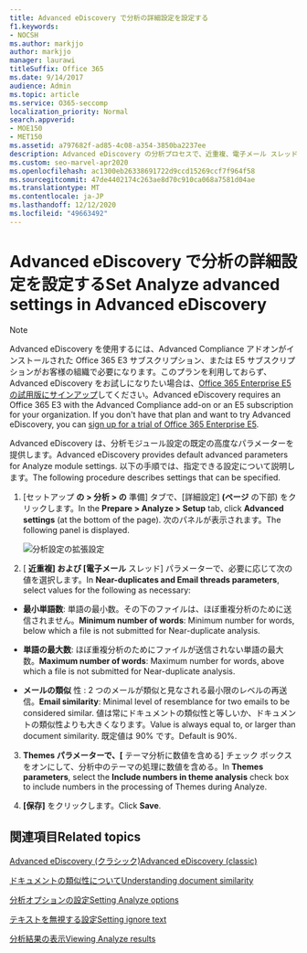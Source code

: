 ```yaml
---
title: Advanced eDiscovery で分析の詳細設定を設定する
f1.keywords:
- NOCSH
ms.author: markjjo
author: markjjo
manager: laurawi
titleSuffix: Office 365
ms.date: 9/14/2017
audience: Admin
ms.topic: article
ms.service: O365-seccomp
localization_priority: Normal
search.appverid:
- MOE150
- MET150
ms.assetid: a797682f-ad85-4c08-a354-3850ba2237ee
description: Advanced eDiscovery の分析プロセスで、近重複、電子メール スレッド、テーマなどの高度な設定を構成する方法について説明します。
ms.custom: seo-marvel-apr2020
ms.openlocfilehash: ac1300eb26338691722d9ccd15269ccf7f964f58
ms.sourcegitcommit: 47de4402174c263ae8d70c910ca068a7581d04ae
ms.translationtype: MT
ms.contentlocale: ja-JP
ms.lasthandoff: 12/12/2020
ms.locfileid: "49663492"
---
```

# <a name="set-analyze-advanced-settings-in-advanced-ediscovery"></a><span data-ttu-id="53e52-103">Advanced eDiscovery で分析の詳細設定を設定する</span><span class="sxs-lookup"><span data-stu-id="53e52-103">Set Analyze advanced settings in Advanced eDiscovery</span></span>

> [!NOTE]
> <span data-ttu-id="53e52-p101">Advanced eDiscovery を使用するには、Advanced Compliance アドオンがインストールされた Office 365 E3 サブスクリプション、または E5 サブスクリプションがお客様の組織で必要になります。このプランを利用しておらず、Advanced eDiscovery をお試しになりたい場合は、[Office 365 Enterprise E5 の試用版にサインアップ](https://go.microsoft.com/fwlink/p/?LinkID=698279)してください。</span><span class="sxs-lookup"><span data-stu-id="53e52-p101">Advanced eDiscovery requires an Office 365 E3 with the Advanced Compliance add-on or an E5 subscription for your organization. If you don't have that plan and want to try Advanced eDiscovery, you can [sign up for a trial of Office 365 Enterprise E5](https://go.microsoft.com/fwlink/p/?LinkID=698279).</span></span> 
  
<span data-ttu-id="53e52-106">Advanced eDiscovery は、分析モジュール設定の既定の高度なパラメーターを提供します。</span><span class="sxs-lookup"><span data-stu-id="53e52-106">Advanced eDiscovery provides default advanced parameters for Analyze module settings.</span></span> <span data-ttu-id="53e52-107">以下の手順では、指定できる設定について説明します。</span><span class="sxs-lookup"><span data-stu-id="53e52-107">The following procedure describes settings that can be specified.</span></span>
  
1. <span data-ttu-id="53e52-108">[セットアップ **の \> 分析 \> の** 準備] タブで、[詳細設定] **(ページ** の下部) をクリックします。</span><span class="sxs-lookup"><span data-stu-id="53e52-108">In the **Prepare \> Analyze \> Setup** tab, click **Advanced settings** (at the bottom of the page).</span></span> <span data-ttu-id="53e52-109">次のパネルが表示されます。</span><span class="sxs-lookup"><span data-stu-id="53e52-109">The following panel is displayed.</span></span> 
    
    ![分析設定の拡張設定](../media/c9ea3017-e19a-456b-a742-c3d07121a3f6.png)
  
2. <span data-ttu-id="53e52-111">[ **近重複] および [電子メール** スレッド] パラメーターで、必要に応じて次の値を選択します。</span><span class="sxs-lookup"><span data-stu-id="53e52-111">In **Near-duplicates and Email threads parameters**, select values for the following as necessary:</span></span>
    
  - <span data-ttu-id="53e52-112">**最小単語数**: 単語の最小数。その下のファイルは、ほぼ重複分析のために送信されません。</span><span class="sxs-lookup"><span data-stu-id="53e52-112">**Minimum number of words**: Minimum number for words, below which a file is not submitted for Near-duplicate analysis.</span></span> 
    
  - <span data-ttu-id="53e52-113">**単語の最大数**: ほぼ重複分析のためにファイルが送信されない単語の最大数。</span><span class="sxs-lookup"><span data-stu-id="53e52-113">**Maximum number of words**: Maximum number for words, above which a file is not submitted for Near-duplicate analysis.</span></span>
    
  - <span data-ttu-id="53e52-114">**メールの類似** 性 : 2 つのメールが類似と見なされる最小限のレベルの再送信。</span><span class="sxs-lookup"><span data-stu-id="53e52-114">**Email similarity**: Minimal level of resemblance for two emails to be considered similar.</span></span> <span data-ttu-id="53e52-115">値は常にドキュメントの類似性と等しいか、ドキュメントの類似性よりも大きくなります。</span><span class="sxs-lookup"><span data-stu-id="53e52-115">Value is always equal to, or larger than document similarity.</span></span> <span data-ttu-id="53e52-116">既定値は 90% です。</span><span class="sxs-lookup"><span data-stu-id="53e52-116">Default is 90%.</span></span>
    
3. <span data-ttu-id="53e52-117">**Themes パラメーターで、[** テーマ分析に数値を含める] チェック ボックスをオンにして、分析中のテーマの処理に数値を含める。</span><span class="sxs-lookup"><span data-stu-id="53e52-117">In **Themes parameters**, select the **Include numbers in theme analysis** check box to include numbers in the processing of Themes during Analyze.</span></span> 
    
4. <span data-ttu-id="53e52-118">**[保存]** をクリックします。</span><span class="sxs-lookup"><span data-stu-id="53e52-118">Click **Save**.</span></span> 
    
## <a name="related-topics"></a><span data-ttu-id="53e52-119">関連項目</span><span class="sxs-lookup"><span data-stu-id="53e52-119">Related topics</span></span>

[<span data-ttu-id="53e52-120">Advanced eDiscovery (クラシック)</span><span class="sxs-lookup"><span data-stu-id="53e52-120">Advanced eDiscovery (classic)</span></span>](office-365-advanced-ediscovery.md)
  
[<span data-ttu-id="53e52-121">ドキュメントの類似性について</span><span class="sxs-lookup"><span data-stu-id="53e52-121">Understanding document similarity</span></span>](understand-document-similarity-in-advanced-ediscovery.md)
  
[<span data-ttu-id="53e52-122">分析オプションの設定</span><span class="sxs-lookup"><span data-stu-id="53e52-122">Setting Analyze options</span></span>](set-analyze-options-in-advanced-ediscovery.md)
  
[<span data-ttu-id="53e52-123">テキストを無視する設定</span><span class="sxs-lookup"><span data-stu-id="53e52-123">Setting ignore text</span></span>](set-ignore-text-in-advanced-ediscovery.md)
  
[<span data-ttu-id="53e52-124">分析結果の表示</span><span class="sxs-lookup"><span data-stu-id="53e52-124">Viewing Analyze results</span></span>](view-analyze-results-in-advanced-ediscovery.md)

